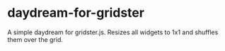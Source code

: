 # daydream-for-gridster
A simple daydream for gridster.js. Resizes all widgets to 1x1 and shuffles them over the grid.

